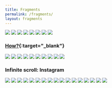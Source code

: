 ```yaml
---
title: Fragments
permalink: /fragments/
layout: fragments
---
```


![](/images/archive/moire02.gif)
![](/images/archive/zazz_multi.jpg)
![](/images/archive/zazz_multi02.jpg)
![](/images/archive/zazz_sketch.jpg)
![](/images/archive/zazz_flash.gif)
![](/images/archive/editorial01.jpg)
![](/images/archive/editorial02.jpg)
![](/images/archive/editorial03.jpg#caption)
### [How?](https://www.instagram.com/p/BcG7bpeAqrh/?utm_source=ig_web_copy_link){:target="\_blank"}
![](/images/archive/univers.jpg)
![](/images/archive/emergenceofsimplegeometries.png)
![](/images/archive/ageofadz.png)
![](/images/archive/ageofadz_stencil.png)
![](/images/archive/badcomm.jpg)
![](/images/archive/solarsystem01.jpg)
![](/images/archive/solarsystem02.jpg)
![](/images/archive/cuss.gif)
![](/images/archive/moire.jpg)
![](/images/archive/infinitescroll.jpg#caption)
### Infinite scroll: Instagram
![](/images/archive/typesketch003.jpg)
![](/images/archive/typesketch001.jpg)
![](/images/archive/typesketch002.jpg)
![](/images/archive/typesketch004.jpeg)
![](/images/archive/typesketch005.jpg)
![](/images/archive/eatingstairs.gif)
![](/images/archive/tilde_landscape.jpg)
![](/images/archive/tilde_sunset.jpg)
![](/images/archive/google_maps.jpg)
![](/images/archive/planets.jpeg)
![](/images/archive/grow.gif)
![](/images/archive/rotatingstripes01.jpg)
![](/images/archive/rotatingsegments.gif)
![](/images/archive/rotatingstripes02.jpg)
![](/images/archive/vitamin_box.gif)
![](/images/archive/nervous_nate.gif)
![](/images/archive/buckhead.jpg)
